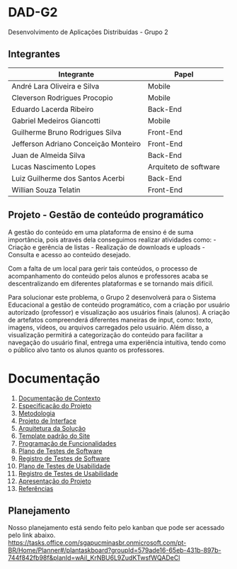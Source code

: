 # DAD-G2
Desenvolvimento de Aplicações Distribuídas - Grupo 2

## Integrantes

| Integrante                                | Papel                          
|-------------------------------------------|---------------------------------|
| André Lara Oliveira e Silva               | Mobile                          |
| Cleverson Rodrigues Procopio              | Mobile                          |
| Eduardo Lacerda Ribeiro                   | Back-End                        |
| Gabriel Medeiros Giancotti                | Mobile                          |
| Guilherme Bruno Rodrigues Silva           | Front-End                       |
| Jefferson Adriano Conceição Monteiro      | Front-End                       |
| Juan de Almeida Silva                     | Back-End                        |
| Lucas Nascimento Lopes                    | Arquiteto de software           |
| Luiz Guilherme dos Santos Acerbi          | Back-End                        |
| Willian Souza Telatin                     | Front-End                       |

## Projeto - Gestão de conteúdo programático 

A gestão do conteúdo em uma plataforma de ensino é de suma importância, pois através dela conseguimos realizar atividades como: - Criação e gerência de listas - Realização de downloads e uploads - Consulta e acesso ao conteúdo desejado.
 	
Com a falta de um local para gerir tais conteúdos, o processo de acompanhamento do conteúdo pelos alunos e professores acaba se descentralizando em diferentes plataformas e se tornando mais difícil. 
     
Para solucionar este problema, o Grupo 2 desenvolverá para o Sistema Educacional a gestão de conteúdo programático, com a criação por usuário autorizado (professor) e visualização aos usuários finais (alunos). A criação de artefatos compreenderá diferentes maneiras de input, como: texto, imagens, vídeos, ou arquivos carregados pelo usuário. Além disso, a visualização permitirá a categorização do conteúdo para facilitar a navegação do usuário final, entrega uma experiência intuitiva, tendo como o público alvo tanto os alunos quanto os professores.

# Documentação

<ol>
<li><a href="docs/01-Documentação de Contexto.md"> Documentação de Contexto</a></li>
<li><a href="docs/02-Especificação do Projeto.md"> Especificação do Projeto</a></li>
<li><a href="docs/03-Metodologia.md"> Metodologia</a></li>
<li><a href="docs/04-Projeto de Interface.md"> Projeto de Interface</a></li>
<li><a href="docs/05-Arquitetura da Solução.md"> Arquitetura da Solução</a></li>
<li><a href="docs/06-Template padrão do Site.md"> Template padrão do Site</a></li>
<li><a href="docs/07-Programação de Funcionalidades.md"> Programação de Funcionalidades</a></li>
<li><a href="docs/08-Plano de Testes de Software.md"> Plano de Testes de Software</a></li>
<li><a href="docs/09-Registro de Testes de Software.md"> Registro de Testes de Software</a></li>
<li><a href="docs/10-Plano de Testes de Usabilidade.md"> Plano de Testes de Usabilidade</a></li>
<li><a href="docs/11-Registro de Testes de Usabilidade.md"> Registro de Testes de Usabilidade</a></li>
<li><a href="docs/12-Apresentação do Projeto.md"> Apresentação do Projeto</a></li>
<li><a href="docs/13-Referências.md"> Referências</a></li>
</ol>

## Planejamento
Nosso planejamento está sendo feito pelo kanban que pode ser acessado pelo link abaixo.
https://tasks.office.com/sgapucminasbr.onmicrosoft.com/pt-BR/Home/Planner#/plantaskboard?groupId=579ade16-65eb-431b-897b-744f842fb98f&planId=wAil_KrNBU6L9ZudKTwsfWQADeCl





